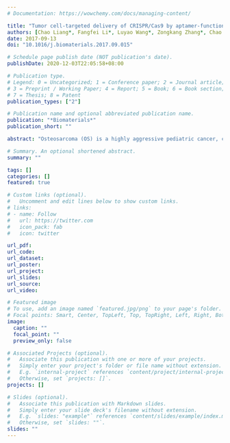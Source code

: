 ```yaml
---
# Documentation: https://wowchemy.com/docs/managing-content/

title: "Tumor cell-targeted delivery of CRISPR/Cas9 by aptamer-functionalized lipopolymer for therapeutic genome editing of VEGFA in osteosarcoma"
authors: [Chao Liang*, Fangfei Li*, Luyao Wang*, Zongkang Zhang*, Chao Wang*, Bing He, Jie Li, Zhihao Chen, Atik Badshah Shaikh, Jin Liu, Xiaohao Wu, Songlin Peng, Lei Dang, Baosheng Guo, Xiaojuan He, D.W.T. Au, CHeng Lu, Hailong Zhu, Baoting Zhang, Aiping Lu, Ge Zhang]
date: 2017-09-13
doi: "10.1016/j.biomaterials.2017.09.015"

# Schedule page publish date (NOT publication's date).
publishDate: 2020-12-03T22:05:58+08:00

# Publication type.
# Legend: 0 = Uncategorized; 1 = Conference paper; 2 = Journal article;
# 3 = Preprint / Working Paper; 4 = Report; 5 = Book; 6 = Book section;
# 7 = Thesis; 8 = Patent
publication_types: ["2"]

# Publication name and optional abbreviated publication name.
publication: "*Biomaterials*"
publication_short: ""

abstract: "Osteosarcoma (OS) is a highly aggressive pediatric cancer, characterized by frequent lung metastasis and pathologic bone destruction. Vascular endothelial growth factor A (VEGFA), highly expressed in OS, not only contributes to angiogenesis within the tumor microenvironment via paracrine stimulation of vascular endothelial cells, but also acts as an autocrine survival factor for tumor cell themselves, thus making it a promising therapeutic target for OS. CRISPR/Cas9 is a versatile genome editing technology and holds tremendous promise for cancer treatment. However, a major bottleneck to achieve the therapeutic potential of the CRISPR/Cas9 is the lack of in vivo tumor-targeted delivery systems. Here, we screened an OS cell-specific aptamer (LC09) and developed a LC09-functionalized PEG-PEI-Cholesterol (PPC) lipopolymer encapsulating CRISPR/Cas9 plasmids encoding VEGFA gRNA and Cas9. Our results demonstrated that LC09 facilitated selective distribution of CRISPR/Cas9 in both orthotopic OS and lung metastasis, leading to effective VEGFA genome editing in tumor, decreased VEGFA expression and secretion, inhibited orthotopic OS malignancy and lung metastasis, as well as reduced angiogenesis and bone lesion with no detectable toxicity. The delivery system simultaneously restrained autocrine and paracrine VEGFA signaling in tumor cells and could facilitate translating CRISPR-Cas9 into clinical cancer treatment."

# Summary. An optional shortened abstract.
summary: ""

tags: []
categories: []
featured: true

# Custom links (optional).
#   Uncomment and edit lines below to show custom links.
# links:
# - name: Follow
#   url: https://twitter.com
#   icon_pack: fab
#   icon: twitter

url_pdf:
url_code:
url_dataset:
url_poster:
url_project:
url_slides:
url_source:
url_video:

# Featured image
# To use, add an image named `featured.jpg/png` to your page's folder. 
# Focal points: Smart, Center, TopLeft, Top, TopRight, Left, Right, BottomLeft, Bottom, BottomRight.
image:
  caption: ""
  focal_point: ""
  preview_only: false

# Associated Projects (optional).
#   Associate this publication with one or more of your projects.
#   Simply enter your project's folder or file name without extension.
#   E.g. `internal-project` references `content/project/internal-project/index.md`.
#   Otherwise, set `projects: []`.
projects: []

# Slides (optional).
#   Associate this publication with Markdown slides.
#   Simply enter your slide deck's filename without extension.
#   E.g. `slides: "example"` references `content/slides/example/index.md`.
#   Otherwise, set `slides: ""`.
slides: ""
---
```

